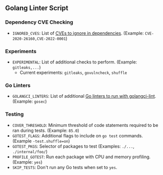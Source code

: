 ## Golang Linter Script

### Dependency CVE Checking

- `IGNORED_CVES`: List of [CVEs to ignore in dependencies](https://github.com/sonatype-nexus-community/nancy#via-file). (Example: `CVE-2020-26160,CVE-2022-0001`)

### Experiments

- `EXPERIMENTAL`: List of additional checks to perform. (Example: `gitleaks,...`)
   - Current experiments: `gitleaks`, `govulncheck`, `shuffle`

### Go Linters

- `GOLANGCI_LINTERS`: List of additional [Go linters to run with golangci-lint](https://golangci-lint.run/usage/linters/). (Example: `gosec`)

### Testing

- `COVER_THRESHOLD`: Minimum threshold of code statements required to be ran during tests. (Example: `85.0`)
- `GOTEST_FLAGS`: Additional flags to include on `go test` commands. (Example `-test.shuffle=on`)
- `GOTEST_PKGS`: Selector of packages to test (Examples: `./...`, `./internal/foo/`)
- `PROFILE_GOTEST`: Run each package with CPU and memory profiling. (Example: `yes`)
- `SKIP_TESTS`: Don't run any Go tests when set to `yes`.

